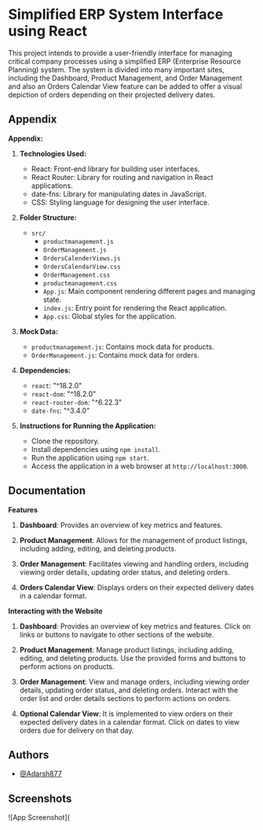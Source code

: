 
# Simplified ERP System Interface using React


This project intends to provide a user-friendly interface for managing critical company processes using a simplified ERP (Enterprise Resource Planning) system. The system is divided into many important sites, including the Dashboard, Product Management, and Order Management and also an Orders Calendar View feature can be added to offer a visual depiction of orders depending on their projected delivery dates.


## Appendix

**Appendix:**

1. **Technologies Used:**
   - React: Front-end library for building user interfaces.
   - React Router: Library for routing and navigation in React applications.
   - date-fns: Library for manipulating dates in JavaScript.
   - CSS: Styling language for designing the user interface.

2. **Folder Structure:**
   - `src/`
       - `productmanagement.js`
       - `OrderManagement.js`
       - `OrdersCalenderViews.js`
       - `OrdersCalendarView.css`
       - `OrderManagement.css`
       - `productmanagement.css`
     - `App.js`: Main component rendering different pages and managing state.
     - `index.js`: Entry point for rendering the React application.
     - `App.css`: Global styles for the application.

3. **Mock Data:**
   - `productmanagement.js`: Contains mock data for products.
   - `OrderManagement.js`: Contains mock data for orders.

4. **Dependencies:**
   - `react`: "^18.2.0"
   - `react-dom`: "^18.2.0"
   - `react-router-dom`: "^6.22.3"
   - `date-fns`: "^3.4.0"

5. **Instructions for Running the Application:**
   - Clone the repository.
   - Install dependencies using `npm install`.
   - Run the application using `npm start`.
   - Access the application in a web browser at `http://localhost:3000`.


## Documentation

**Features**

1. **Dashboard**: Provides an overview of key metrics and features.

2. **Product Management**: Allows for the management of product listings, including adding, editing, and deleting products.

3. **Order Management**: Facilitates viewing and handling orders, including viewing order details, updating order status, and deleting orders.

4. **Orders Calendar View**: Displays orders on their expected delivery dates in a calendar format.

**Interacting with the Website**

1. **Dashboard**:
Provides an overview of key metrics and features.
Click on links or buttons to navigate to other sections of the website.

2. **Product Management**:
Manage product listings, including adding, editing, and deleting products.
Use the provided forms and buttons to perform actions on products.

3. **Order Management**:
View and manage orders, including viewing order details, updating order status, and deleting orders.
Interact with the order list and order details sections to perform actions on orders.

4. **Optional Calendar View**:
It is implemented to view orders on their expected delivery dates in a calendar format.
Click on dates to view orders due for delivery on that day.



## Authors

- [@Adarsh877](https://github.com/Adarsh877)


## Screenshots

![App Screenshot](
